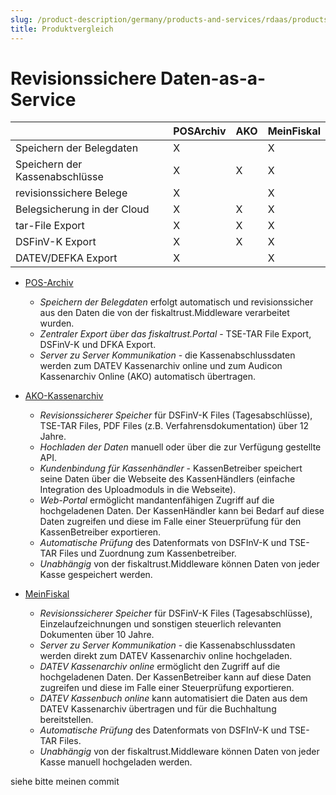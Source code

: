 ```yaml
---
slug: /product-description/germany/products-and-services/rdaas/products
title: Produktvergleich
---
```


# Revisionssichere Daten-as-a-Service

|  | POSArchiv | AKO | MeinFiskal |
| --- | --- | --- | --- |
| Speichern der Belegdaten | X |  | X |
| Speichern der Kassenabschlüsse | X | X | X |
| revisionssichere Belege | X |  | X |
| Belegsicherung in der Cloud | X | X | X |
| tar-File Export | X | X | X |
| DSFinV-K Export | X | X | X |
| DATEV/DEFKA Export | X |  | X |


- [POS-Archiv](pos-archive.md) 
  - *Speichern der Belegdaten* erfolgt automatisch und revisionssicher aus den Daten die von der fiskaltrust.Middleware verarbeitet wurden.
  - *Zentraler Export über das fiskaltrust.Portal* - TSE-TAR File Export, DSFinV-K und DFKA Export.
  - *Server zu Server Kommunikation* - die Kassenabschlussdaten werden zum DATEV Kassenarchiv online und zum Audicon Kassenarchiv Online (AKO) automatisch übertragen.



- [AKO-Kassenarchiv](ako.md) 

  - *Revisionssicherer Speicher* für DSFinV-K Files (Tagesabschlüsse), TSE-TAR Files, PDF Files (z.B. Verfahrensdokumentation) über 12 Jahre.
  - *Hochladen der Daten* manuell oder über die zur Verfügung gestellte API.
  - *Kundenbindung für Kassenhändler* - KassenBetreiber speichert seine Daten über die Webseite des KassenHändlers (einfache Integration des Uploadmoduls in die Webseite).
  - *Web-Portal* ermöglicht mandantenfähigen Zugriff auf die hochgeladenen Daten. Der KassenHändler kann bei Bedarf auf diese Daten zugreifen und diese im Falle einer Steuerprüfung für den KassenBetreiber exportieren.
  - *Automatische Prüfung* des Datenformats von DSFInV-K und TSE-TAR Files und Zuordnung zum Kassenbetreiber.
  - *Unabhängig* von der fiskaltrust.Middleware können Daten von jeder Kasse gespeichert werden.

- [MeinFiskal](MeinFiskal.md) 

  - *Revisionssicherer Speicher* für DSFinV-K Files (Tagesabschlüsse), Einzelaufzeichnungen und sonstigen steuerlich relevanten Dokumenten über 10 Jahre.
  - *Server zu Server Kommunikation* - die Kassenabschlussdaten werden direkt zum DATEV Kassenarchiv online hochgeladen.
  - *DATEV Kassenarchiv online* ermöglicht den Zugriff auf die hochgeladenen Daten. Der KassenBetreiber kann auf diese Daten zugreifen und diese im Falle einer Steuerprüfung  exportieren.
  - *DATEV Kassenbuch online* kann automatisiert die Daten aus dem DATEV Kassenarchiv übertragen und für die Buchhaltung bereitstellen.
  - *Automatische Prüfung* des Datenformats von DSFInV-K und TSE-TAR Files.
  - *Unabhängig* von der fiskaltrust.Middleware können Daten von jeder Kasse manuell hochgeladen werden.


siehe bitte meinen commit
